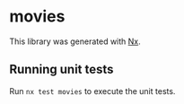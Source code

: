 # movies

This library was generated with [Nx](https://nx.dev).

## Running unit tests

Run `nx test movies` to execute the unit tests.
